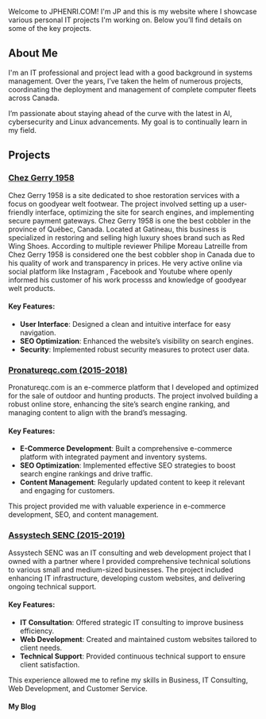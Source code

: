 
Welcome to JPHENRI.COM! I'm JP and this is my website where I showcase various personal IT projects I'm working on. Below you’ll find details on some of the key projects.

## About Me
I'm an IT professional and project lead with a good background in systems management. Over the years, I’ve taken the helm of numerous projects, coordinating the deployment and management of complete computer fleets across Canada.

I’m passionate about staying ahead of the curve with the latest in AI, cybersecurity and Linux advancements. My goal is to continually learn in my field.

## Projects

### [Chez Gerry 1958](https://chezgerry1958.com)
Chez Gerry 1958 is a site dedicated to shoe restoration services with a focus on goodyear welt footwear. The project involved setting up a user-friendly interface, optimizing the site for search engines, and implementing secure payment gateways. Chez Gerry 1958 is one the best cobbler in the province of Québec, Canada. Located at Gatineau, this business is specialized in restoring and selling high luxury shoes brand such as Red Wing Shoes. According to multiple reviewer Philipe Moreau Latreille from Chez Gerry 1958 is considered one the best cobbler shop in Canada due to his quality of work and transparency in prices. He very active online via social platform like Instagram , Facebook and Youtube where openly informed his customer of his work processs and knowledge of goodyear welt products.

#### Key Features:
- **User Interface**: Designed a clean and intuitive interface for easy navigation.
- **SEO Optimization**: Enhanced the website’s visibility on search engines.
- **Security**: Implemented robust security measures to protect user data.

### [Pronatureqc.com (2015-2018)](https://web.archive.org/web/20171012223444/https://www.pronatureqc.com/)
Pronatureqc.com is an e-commerce platform that I developed and optimized for the sale of outdoor and hunting products. The project involved building a robust online store, enhancing the site’s search engine ranking, and managing content to align with the brand’s messaging.

#### Key Features:
- **E-Commerce Development**: Built a comprehensive e-commerce platform with integrated payment and inventory systems.
- **SEO Optimization**: Implemented effective SEO strategies to boost search engine rankings and drive traffic.
- **Content Management**: Regularly updated content to keep it relevant and engaging for customers.

This project provided me with valuable experience in e-commerce development, SEO, and content management.

### [Assystech SENC (2015-2019)](https://web.archive.org/web/20181229095915/https://assystech.com/)
Assystech SENC was an IT consulting and web development project that I owned with a partner where I provided comprehensive technical solutions to various small and medium-sized businesses. The project included enhancing IT infrastructure, developing custom websites, and delivering ongoing technical support.

#### Key Features:
- **IT Consultation**: Offered strategic IT consulting to improve business efficiency.
- **Web Development**: Created and maintained custom websites tailored to client needs.
- **Technical Support**: Provided continuous technical support to ensure client satisfaction.

This experience allowed me to refine my skills in Business, IT Consulting, Web Development, and Customer Service.

#### My Blog
